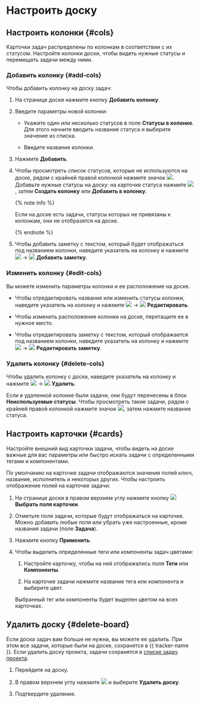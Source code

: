 # Настроить доску


## Настроить колонки {#cols}

Карточки задач распределены по колонкам в соответствии с их статусом. Настройте колонки доски, чтобы видеть нужные статусы и перемещать задачи между ними.

### Добавить колонку {#add-cols}

Чтобы добавить колонку на доску задач:

1. На странице доски нажмите кнопку **Добавить колонку**.

1. Введите параметры новой колонки:

    * Укажите один или несколько статусов в поле **Статусы в колонке**. Для этого начните вводить название статуса и выберите значение из списка.

    * Введите название колонки.

1. Нажмите **Добавить**.

1. Чтобы просмотреть список статусов, которые не используются на доске, рядом с крайней правой колонкой нажмите значок ![](../../_assets/tracker/svg/unused-status.svg). Добавьте нужные статусы на доску: на карточке статуса нажмите ![](../../_assets/tracker/svg/actions.svg), затем **Создать колонку** или **Добавить в колонку**.

   {% note info %}

   Если на доске есть задачи, статусы которых не привязаны к колонкам, они не отобразятся на доске. 

   {% endnote %}
    
1. Чтобы добавить заметку с текстом, который будет отображаться под названием колонки, наведите указатель на колонку и нажмите ![](../../_assets/tracker/svg/actions.svg) → ![](../../_assets/tracker/svg/icon-note.svg) **Добавить заметку**.

### Изменить колонку {#edit-cols}

Вы можете изменить параметры колонки и ее расположение на доске.

* Чтобы отредактировать название или изменить статусы колонки, наведите указатель на колонку и нажмите ![](../../_assets/tracker/svg/actions.svg) → ![](../../_assets/tracker/svg/icon-edit.svg) **Редактировать**.

* Чтобы изменить расположение колонки на доске, перетащите ее в нужное место.

* Чтобы отредактировать заметку с текстом, который отображается под названием колонки, наведите указатель на колонку и нажмите ![](../../_assets/tracker/svg/actions.svg) → ![](../../_assets/tracker/svg/icon-note.svg) **Редактировать заметку**.

### Удалить колонку {#delete-cols}

Чтобы удалить колонку с доски, наведите указатель на колонку и нажмите ![](../../_assets/tracker/svg/actions.svg) → ![](../../_assets/tracker/svg/icon-remove.svg) **Удалить**.

Если в удаленной колонке были задачи, они будут перенесены в блок **Неиспользуемые статусы**. Чтобы просмотреть такие задачи, рядом с крайней правой колонкой нажмите значок ![](../../_assets/tracker/svg/unused-status.svg), затем нажмите название статуса.

## Настроить карточки {#cards}

Настройте внешний вид карточки задачи, чтобы видеть на доске важные для вас параметры или быстро искать задачи с определенными тегами и компонентами.

По умолчанию на карточке задачи отображаются значения полей ключ, название, исполнитель и некоторых других. Чтобы настроить отображение полей на карточке задачи:

1. На странице доски в правом верхнем углу нажмите кнопку ![](../../_assets/tracker/svg/icon-card.svg) **Выбрать поля карточки**.

1. Отметьте поля задачи, которые будут отображаться на карточке. Можно добавить любые поля или убрать уже настроенные, кроме названия задачи (поле **Задача**).

1. Нажмите кнопку **Применить**.

1. Чтобы выделить определенные теги или компоненты задач цветами:
   
   1. Настройте карточку, чтобы на ней отображались поля **Теги** или **Компоненты**.
   
   2. На карточке задачи нажмите название тега или компонента и выберите цвет.
   
   Выбранный тег или компоненты будет выделен цветом на всех карточках.

## Удалить доску {#delete-board}

Если доска задач вам больше не нужна, вы можете ее удалить. При этом все задачи, которые были на доске, сохранятся в {{ tracker-name }}. Если удалить доску проекта, задачи сохранятся в [списке задач проекта](project-list.md).

1. Перейдите на доску.

1. В правом верхнем углу нажмите ![](../../_assets/horizontal-ellipsis.svg) и выберите **Удалить доску**.


1. Подтвердите удаление.
